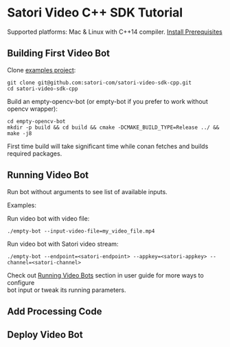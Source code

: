 # Satori Video C++ SDK Tutorial

Supported platforms: Mac & Linux with C++14 compiler. [Install Prerequisites](docs/prerequisites.md)

## Building First Video Bot

Clone [examples project](https://github.com/satori-com/satori-video-sdk-cpp-examples):

```
git clone git@github.com:satori-com/satori-video-sdk-cpp.git
cd satori-video-sdk-cpp
```

Build an empty-opencv-bot (or empty-bot if you prefer to work without opencv wrapper):

```
cd empty-opencv-bot
mkdir -p build && cd build && cmake -DCMAKE_BUILD_TYPE=Release ../ && make -j8
```

First time build will take significant time while conan fetches and builds required packages.


## Running Video Bot

Run bot without arguments to see list of available inputs.

Examples:

Run video bot with video file:

```shell
./empty-bot --input-video-file=my_video_file.mp4
```

Run video bot with Satori video stream:
```shell
./empty-bot --endpoint=<satori-endpoint> --appkey=<satori-appkey> --channel=<satori-channel>
```

Check out [Running Video Bots](using_sdk.md#running-video-bots) section in user guide for more ways to configure \
bot input or tweak its running parameters.

## Add Processing Code

## Deploy Video Bot
